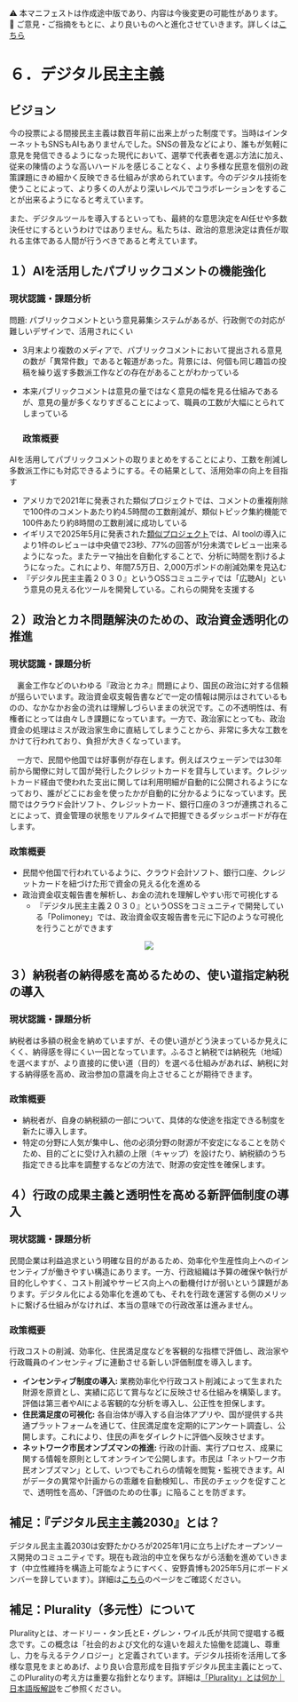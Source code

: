 ⚠️ 本マニフェストは作成途中版であり、内容は今後変更の可能性があります。  
💬 ご意見・ご指摘をもとに、より良いものへと進化させていきます。詳しくは[こちら](README.md#このマニフェスト自身もみんなの知恵を集めて改善していきます)

# ６．デジタル民主主義

## ビジョン

今の投票による間接民主主義は数百年前に出来上がった制度です。当時はインターネットもSNSもAIもありませんでした。SNSの普及などにより、誰もが気軽に意見を発信できるようになった現代において、選挙で代表者を選ぶ方法に加え、従来の陳情のような高いハードルを感じることなく、より多様な民意を個別の政策課題にきめ細かく反映できる仕組みが求められています。今のデジタル技術を使うことによって、より多くの人がより深いレベルでコラボレーションをすることが出来るようになると考えています。

また、デジタルツールを導入するといっても、最終的な意思決定をAI任せや多数決任せにするというわけではありません。私たちは、政治的意思決定は責任が取れる主体である人間が行うべきであると考えています。

## １）AIを活用したパブリックコメントの機能強化

### 現状認識・課題分析

問題: パブリックコメントという意見募集システムがあるが、行政側での対応が難しいデザインで、活用されにくい

* 3月末より複数のメディアで、パブリックコメントにおいて提出される意見の数が「異常件数」であると報道があった。背景には、何個も同じ趣旨の投稿を繰り返す多数派工作などの存在があることがわかっている  
* 本来パブリックコメントは意見の量ではなく意見の幅を見る仕組みであるが、意見の量が多くなりすぎることによって、職員の工数が大幅にとられてしまっている

  ### 政策概要

AIを活用してパブリックコメントの取りまとめをすることにより、工数を削減し多数派工作にも対応できるようにする。その結果として、活用効率の向上を目指す

* アメリカで2021年に発表された類似プロジェクトでは、コメントの重複削除で100件のコメントあたり約4.5時間の工数削減が、類似トピック集約機能で100件あたり約8時間の工数削減に成功している  
* イギリスで2025年5月に発表された[類似プロジェクト](https://ai.gov.uk/blogs/evaluating-consult-an-ai-tool-for-enhanced-public-consultation-analysis/)では、AI toolの導入により1件のレビューは中央値で23秒、77%の回答が1分未満でレビュー出来るようになった。またテーマ抽出を自動化することで、分析に時間を割けるようになった。これにより、年間7.5万日、2,000万ポンドの削減効果を見込む  
* 『デジタル民主主義２０３０』というOSSコミュニティでは「広聴AI」という意見の見える化ツールを開発している。これらの開発を支援する

## ２）政治とカネ問題解決のための、政治資金透明化の推進

### 現状認識・課題分析

　裏金工作などのいわゆる『政治とカネ』問題により、国民の政治に対する信頼が揺らいでいます。政治資金収支報告書などで一定の情報は開示はされているものの、なかなかお金の流れは理解しづらいままの状況です。この不透明性は、有権者にとっては由々しき課題になっています。一方で、政治家にとっても、政治資金の処理はミスが政治家生命に直結してしまうことから、非常に多大な工数をかけて行われており、負担が大きくなっています。

　一方で、民間や他国では好事例が存在します。例えばスウェーデンでは30年前から閣僚に対して国が発行したクレジットカードを貸与しています。クレジットカード経由で使われた支出に関しては利用明細が自動的に公開されるようになっており、誰がどこにお金を使ったかが自動的に分かるようになっています。民間ではクラウド会計ソフト、クレジットカード、銀行口座の３つが連携されることによって、資金管理の状態をリアルタイムで把握できるダッシュボードが存在します。

### 政策概要

* 民間や他国で行われているように、クラウド会計ソフト、銀行口座、クレジットカードを紐づけた形で資金の見える化を進める  
* 政治資金収支報告書を解析し、お金の流れを理解しやすい形で可視化する  
  * 『デジタル民主主義２０３０』というOSSをコミュニティで開発している「Polimoney」では、政治資金収支報告書を元に下記のような可視化を行うことができます  
<p align="center">
  <img src="https://github.com/user-attachments/assets/bf5de7d9-c5d6-4eea-8154-579693106340">
</p>

## ３）納税者の納得感を高めるための、使い道指定納税の導入

### 現状認識・課題分析

納税者は多額の税金を納めていますが、その使い道がどう決まっているか見えにくく、納得感を得にくい一因となっています。ふるさと納税では納税先（地域）を選べますが、より直接的に使い道（目的）を選べる仕組みがあれば、納税に対する納得感を高め、政治参加の意識を向上させることが期待できます。

### 政策概要

*   納税者が、自身の納税額の一部について、具体的な使途を指定できる制度を新たに導入します。
*   特定の分野に人気が集中し、他の必須分野の財源が不安定になることを防ぐため、目的ごとに受け入れ額の上限（キャップ）を設けたり、納税額のうち指定できる比率を調整するなどの方法で、財源の安定性を確保します。

## ４）行政の成果主義と透明性を高める新評価制度の導入

### 現状認識・課題分析

民間企業は利益追求という明確な目的があるため、効率化や生産性向上へのインセンティブが働きやすい構造にあります。一方、行政組織は予算の確保や執行が目的化しやすく、コスト削減やサービス向上への動機付けが弱いという課題があります。デジタル化による効率化を進めても、それを行政を運営する側のメリットに繋げる仕組みがなければ、本当の意味での行政改革は進みません。

### 政策概要

行政コストの削減、効率化、住民満足度などを客観的な指標で評価し、政治家や行政職員のインセンティブに連動させる新しい評価制度を導入します。

*   **インセンティブ制度の導入:** 業務効率化や行政コスト削減によって生まれた財源を原資とし、実績に応じて賞与などに反映させる仕組みを構築します。評価は第三者やAIによる客観的な分析を導入し、公正性を担保します。
*   **住民満足度の可視化:** 各自治体が導入する自治体アプリや、国が提供する共通プラットフォームを通じて、住民満足度を定期的にアンケート調査し、公開します。これにより、住民の声をダイレクトに評価へ反映させます。
*   **ネットワーク市民オンブズマンの推進:** 行政の計画、実行プロセス、成果に関する情報を原則としてオンラインで公開します。市民は「ネットワーク市民オンブズマン」として、いつでもこれらの情報を閲覧・監視できます。AIがデータの異常や計画からの乖離を自動検知し、市民のチェックを促すことで、透明性を高め、「評価のための仕事」に陥ることを防ぎます。

## 補足：『デジタル民主主義2030』とは？

デジタル民主主義2030は安野たかひろが2025年1月に立ち上げたオープンソース開発のコミュニティです。現在も政治的中立を保ちながら活動を進めていきます（中立性維持を構造上可能なようにすべく、安野貴博も2025年5月にボードメンバーを辞しています）。詳細は[こちら](https://dd2030.org/)のページをご確認ください。

## 補足：Plurality（多元性）について

Pluralityとは、オードリー・タン氏とE・グレン・ワイル氏が共同で提唱する概念です。この概念は「社会的および文化的な違いを超えた協働を認識し、尊重し、力を与えるテクノロジー」と定義されています。デジタル技術を活用して多様な意見をまとめあげ、より良い合意形成を目指すデジタル民主主義にとって、このPluralityの考え方は重要な指針となります。詳細は[「Plurality」とは何か｜日本語版解説](https://wired.jp/article/what-is-plurality-book/)をご参照ください。
